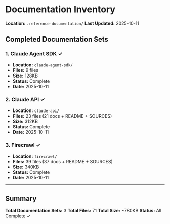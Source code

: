 # Documentation Inventory

**Location:** `.reference-documentation/`
**Last Updated:** 2025-10-11

## Completed Documentation Sets

### 1. Claude Agent SDK ✓
- **Location:** `claude-agent-sdk/`
- **Files:** 9 files
- **Size:** 128KB
- **Status:** Complete
- **Date:** 2025-10-11

### 2. Claude API ✓
- **Location:** `claude-api/`
- **Files:** 23 files (21 docs + README + SOURCES)
- **Size:** 312KB
- **Status:** Complete
- **Date:** 2025-10-11

### 3. Firecrawl ✓
- **Location:** `firecrawl/`
- **Files:** 39 files (37 docs + README + SOURCES)
- **Size:** 340KB
- **Status:** Complete
- **Date:** 2025-10-11

---

## Summary

**Total Documentation Sets:** 3
**Total Files:** 71
**Total Size:** ~780KB
**Status:** All Complete ✓
